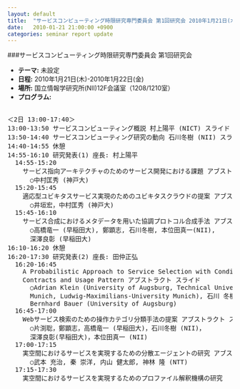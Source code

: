 ```yaml
---
layout: default
title:  "サービスコンピューティング時限研究専門委員会 第1回研究会 2010年1月21日(木)-2010年1月22日(金)"
date:   2010-01-21 21:00:00 +0900
categories: seminar report update
---
```


###サービスコンピューティング時限研究専門委員会 第1回研究会
- __テーマ:__ 未設定
- __日程:__ 2010年1月21日(木)-2010年1月22日(金)
- __場所:__ 国立情報学研究所(NII)12F会議室（1208/1210室）
- __プログラム:__

<pre>

＜2日 13:00-17:40＞
13:00-13:50 サービスコンピューティング概説 村上陽平 (NICT) スライド
13:50-14:40 サービスコンピューティング研究の動向 石川冬樹 (NII) スライド
14:40-14:55 休憩
14:55-16:10 研究発表(1) 座長: 村上陽平
  14:55-15:20
    サービス指向アーキテクチャのためのサービス開発における課題 アブストラクト スライド
      ○中村匡秀 (神戸大)
  15:20-15:45
    適応型ユビキタスサービス実現のためのユビキタスクラウドの提案 アブストラクト
      ○井垣宏，中村匡秀 (神戸大)
  15:45-16:10
    サービス合成におけるメタデータを用いた協調プロトコル合成手法 アブストラクト
      ○高橋竜一 (早稲田大), 鄭顕志, 石川冬樹, 本位田真一(NII),
      深澤良彰 (早稲田大)
16:10-16:20 休憩
16:20-17:30 研究発表(2) 座長: 田仲正弘
  16:20-16:45
    A Probabilistic Approach to Service Selection with Conditional
    Contracts and Usage Pattern アブストラクト スライド
      ○Adrian Klein (University of Augsburg, Technical University
      Munich, Ludwig-Maximilians-University Munich), 石川 冬樹 (NII)，
      Bernhard Bauer (University of Augsburg)
  16:45-17:00
    Webサービス検索のための操作カテゴリ分類手法の提案 アブストラクト スライド
      ○片渕聡，鄭顕志，高橋竜一 (早稲田大)，石川冬樹 (NII)，
      深澤良彰(早稲田大)，本位田真一 (NII)
  17:00-17:15
    実空間におけるサービスを実現するための分散エージェントの研究 アブストラクト
      ○武本 充治, 秦 崇洋, 内山 健太郎, 神林 隆 (NTT)
  17:15-17:30
    実空間におけるサービスを実現するためのプロファイル解釈機構の研究 </pre>

